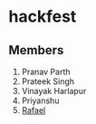 # hackfest

## Members
1. Pranav Parth
2. Prateek Singh
3. Vinayak Harlapur
4. Priyanshu
5. [Rafael](https://github.com/rafaelbcastilhos)

